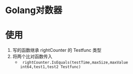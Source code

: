 # Golang对数器

# 使用
1. 写的函数继承 rightCounter 的 Testfunc 类型
2. 将两个比对函数传入
   + ` rightCounter.IsEquals(testTime,maxSize,maxValue int64,test1,test2 Testfunc)`